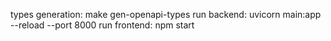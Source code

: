 types generation: make gen-openapi-types
run backend:  uvicorn main:app --reload --port 8000
run frontend: npm start
